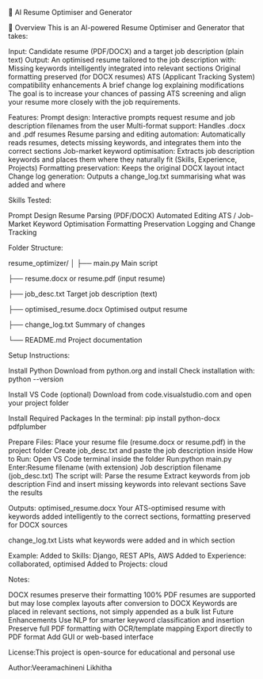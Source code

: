 
📝 AI Resume Optimiser and Generator

📌 Overview
This is an AI-powered Resume Optimiser and Generator that takes:

Input: Candidate resume (PDF/DOCX) and a target job description (plain text)
Output: An optimised resume tailored to the job description with:
Missing keywords intelligently integrated into relevant sections
Original formatting preserved (for DOCX resumes)
ATS (Applicant Tracking System) compatibility enhancements
A brief change log explaining modifications
The goal is to increase your chances of passing ATS screening and align your resume more closely with the job requirements.

Features:
Prompt design: Interactive prompts request resume and job description filenames from the user
Multi-format support: Handles .docx and .pdf resumes
Resume parsing and editing automation: Automatically reads resumes, detects missing keywords, and integrates them into the correct sections
Job-market keyword optimisation: Extracts job description keywords and places them where they naturally fit (Skills, Experience, Projects)
Formatting preservation: Keeps the original DOCX layout intact
Change log generation: Outputs a change_log.txt summarising what was added and where

Skills Tested:

Prompt Design
Resume Parsing (PDF/DOCX)
Automated Editing
ATS / Job-Market Keyword Optimisation
Formatting Preservation
Logging and Change Tracking

Folder Structure:

resume_optimizer/
│
├── main.py Main script

├── resume.docx or resume.pdf (input resume)

├── job_desc.txt Target job description (text)

├── optimised_resume.docx Optimised output resume

├── change_log.txt Summary of changes

└── README.md Project documentation


Setup Instructions:

Install Python
Download from python.org and install
Check installation with:
python --version

Install VS Code (optional)
Download from code.visualstudio.com and open your project folder

Install Required Packages
In the terminal:
pip install python-docx pdfplumber

Prepare Files:
Place your resume file (resume.docx or resume.pdf) in the project folder
Create job_desc.txt and paste the job description inside
How to Run:
Open VS Code terminal inside the folder
Run:python main.py
Enter:Resume filename (with extension)
Job description filename (job_desc.txt)
The script will:
Parse the resume
Extract keywords from job description
Find and insert missing keywords into relevant sections
Save the results

Outputs:
optimised_resume.docx
Your ATS-optimised resume with keywords added intelligently to the correct sections, formatting preserved for DOCX sources

change_log.txt
Lists what keywords were added and in which section

Example:
Added to Skills: Django, REST APIs, AWS
Added to Experience: collaborated, optimised
Added to Projects: cloud

Notes:

DOCX resumes preserve their formatting 100%
PDF resumes are supported but may lose complex layouts after conversion to DOCX
Keywords are placed in relevant sections, not simply appended as a bulk list
Future Enhancements
Use NLP for smarter keyword classification and insertion
Preserve full PDF formatting with OCR/template mapping
Export directly to PDF format
Add GUI or web-based interface

License:This project is open-source for educational and personal use

Author:Veeramachineni Likhitha



